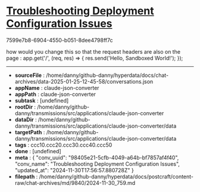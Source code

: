 # [Troubleshooting Deployment Configuration Issues](https://claude.ai/chat/98405e21-5cfb-4049-a64b-bf7857af4f40)

7599e7b8-6904-4550-b051-8dee4798ff7c

how would you change this so that the request headers are also on the page :
app.get('/', (req, res) => {
    res.send('Hello, Sandboxed World!');
});

---

* **sourceFile** : /home/danny/github-danny/hyperdata/docs/chat-archives/data-2025-01-25-12-45-58/conversations.json
* **appName** : claude-json-converter
* **appPath** : claude-json-converter
* **subtask** : [undefined]
* **rootDir** : /home/danny/github-danny/transmissions/src/applications/claude-json-converter
* **dataDir** : /home/danny/github-danny/transmissions/src/applications/claude-json-converter/data
* **targetPath** : /home/danny/github-danny/transmissions/src/applications/claude-json-converter/data
* **tags** : ccc10.ccc20.ccc30.ccc40.ccc50
* **done** : [undefined]
* **meta** : {
  "conv_uuid": "98405e21-5cfb-4049-a64b-bf7857af4f40",
  "conv_name": "Troubleshooting Deployment Configuration Issues",
  "updated_at": "2024-11-30T17:56:57.880728Z"
}
* **filepath** : /home/danny/github-danny/hyperdata/docs/postcraft/content-raw/chat-archives/md/9840/2024-11-30_759.md
